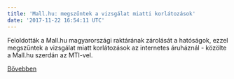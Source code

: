 ```yaml
---
title: 'Mall.hu: megszűntek a vizsgálat miatti korlátozások'
date: '2017-11-22 16:54:11 UTC'
---
```


Feloldották a Mall.hu magyarországi raktárának zárolását a hatóságok, ezzel megszűntek a vizsgálat miatt korlátozások az internetes áruháznál - közölte a Mall.hu szerdán az MTI-vel.


[Bővebben](http://ift.tt/2B2tzI0)
